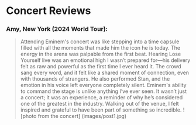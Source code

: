 # Concert Reviews
### Amy, New York (2024 World Tour):
> Attending Eminem's concert was like stepping into a time capsule filled with all the moments that made him the icon he is today. The energy in the arena was palpable from the first beat. Hearing Lose Yourself live was an emotional high I wasn’t prepared for—his delivery felt as raw and powerful as the first time I ever heard it. The crowd sang every word, and it felt like a shared moment of connection, even with thousands of strangers. He also performed Stan, and the emotion in his voice left everyone completely silent. Eminem's ability to command the stage is unlike anything I’ve ever seen. It wasn’t just a concert; it was an experience, a reminder of why he’s considered one of the greatest in the industry. Walking out of the venue, I felt inspired and grateful to have been part of something so incredible.
! [photo from the concert] (images/post1.jpg)
